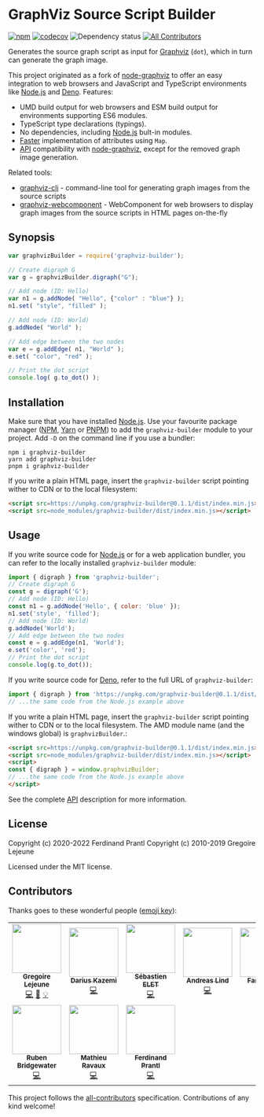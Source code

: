 # GraphViz Source Script Builder

[![npm](https://img.shields.io/npm/v/graphviz-builder)](https://www.npmjs.com/package/graphviz-builder#top)
[![codecov](https://codecov.io/gh/prantlf/graphviz-builder/branch/master/graph/badge.svg)](https://codecov.io/gh/prantlf/graphviz-builder)
![Dependency status](https://img.shields.io/librariesio/release/npm/graphviz-builder)
[![All Contributors](https://img.shields.io/badge/all_contributors-10-orange.svg?style=flat-square)](#contributors)

Generates the source graph script as input for [Graphviz] (`dot`), which in turn can generate the graph image.

This project originated as a fork of [node-graphviz] to offer an easy integration to web browsers and JavaScript and TypeScript environments like [Node.js] and [Deno]. Features:

* UMD build output for web browsers and ESM build output for environments supporting ES6 modules.
* TypeScript type declarations (typings).
* No dependencies, including [Node.js] bult-in modules.
* [Faster](perf/README.md) implementation of attributes using `Map`.
* [API] compatibility with [node-graphviz], except for the removed graph image generation.

Related tools:

* [graphviz-cli] - command-line tool for generating graph images from the source scripts
* [graphviz-webcomponent] - WebComponent for web browsers to display graph images from the source scripts in HTML pages on-the-fly

## Synopsis

```js
var graphvizBuilder = require('graphviz-builder');

// Create digraph G
var g = graphvizBuilder.digraph("G");

// Add node (ID: Hello)
var n1 = g.addNode( "Hello", {"color" : "blue"} );
n1.set( "style", "filled" );

// Add node (ID: World)
g.addNode( "World" );

// Add edge between the two nodes
var e = g.addEdge( n1, "World" );
e.set( "color", "red" );

// Print the dot script
console.log( g.to_dot() );
```

## Installation

Make sure that you have installed [Node.js]. Use your favourite package manager ([NPM], [Yarn] or [PNPM]) to add the `graphviz-builder` module to your project. Add `-D` on the command line if you use a bundler:

```
npm i graphviz-builder
yarn add graphviz-builder
pnpm i graphviz-builder
```

If you write a plain HTML page, insert the `graphviz-builder` script pointing wither to CDN or to the local filesystem:

```html
<script src=https://unpkg.com/graphviz-builder@0.1.1/dist/index.min.js></script>
<script src=node_modules/graphviz-builder/dist/index.min.js></script>
```

## Usage

If you write source code for [Node.js] or for a web application bundler, you can refer to the locally installed `graphviz-builder` module:

```js
import { digraph } from 'graphviz-builder';
// Create digraph G
const g = digraph('G');
// Add node (ID: Hello)
const n1 = g.addNode('Hello', { color: 'blue' });
n1.set('style', 'filled');
// Add node (ID: World)
g.addNode('World');
// Add edge between the two nodes
const e = g.addEdge(n1, 'World');
e.set('color', 'red');
// Print the dot script
console.log(g.to_dot());
```

If you write source code for [Deno], refer to the full URL of `graphviz-builder`:

```js
import { digraph } from 'https://unpkg.com/graphviz-builder@0.1.1/dist/index.min.mjs';
// ...the same code from the Node.js example above
```

If you write a plain HTML page, insert the `graphviz-builder` script pointing wither to CDN or to the local filesystem. The AMD module name (and the windows global) is `graphvizBuilder`.:

```html
<script src=https://unpkg.com/graphviz-builder@0.1.1/dist/index.min.js></script>
<script src=node_modules/graphviz-builder/dist/index.min.js></script>
<script>
const { digraph } = window.graphvizBuilder;
// ...the same code from the Node.js example above
</script>
```

See the complete [API] description for more information.

## License

Copyright (c) 2020-2022 Ferdinand Prantl
Copyright (c) 2010-2019 Gregoire Lejeune

Licensed under the MIT license.

## Contributors

Thanks goes to these wonderful people ([emoji key](https://github.com/kentcdodds/all-contributors#emoji-key)):

<!-- ALL-CONTRIBUTORS-LIST:START - Do not remove or modify this section -->
<!-- prettier-ignore-start -->
<!-- markdownlint-disable -->
<table>
  <tr>
    <td align="center"><a href="http://lejeun.es"><img src="https://avatars1.githubusercontent.com/u/15168?v=4" width="100px;" alt=""/><br /><sub><b>Gregoire Lejeune</b></sub></a><br /><a href="https://github.com/prantlf/graphviz-builder/commits?author=glejeune" title="Code">💻</a> <a href="https://github.com/prantlf/graphviz-builder/commits?author=glejeune" title="Documentation">📖</a> <a href="#example-glejeune" title="Examples">💡</a></td>
    <td align="center"><a href="https://tinysubversions.com"><img src="https://avatars3.githubusercontent.com/u/266454?v=4" width="100px;" alt=""/><br /><sub><b>Darius Kazemi</b></sub></a><br /><a href="https://github.com/prantlf/graphviz-builder/commits?author=dariusk" title="Code">💻</a></td>
    <td align="center"><a href="https://github.com/SebastienElet"><img src="https://avatars0.githubusercontent.com/u/541937?v=4" width="100px;" alt=""/><br /><sub><b>Sébastien ELET</b></sub></a><br /><a href="https://github.com/prantlf/graphviz-builder/commits?author=SebastienElet" title="Code">💻</a></td>
    <td align="center"><a href="https://github.com/papandreou"><img src="https://avatars3.githubusercontent.com/u/373545?v=4" width="100px;" alt=""/><br /><sub><b>Andreas Lind</b></sub></a><br /><a href="https://github.com/prantlf/graphviz-builder/commits?author=papandreou" title="Code">💻</a></td>
    <td align="center"><a href="http://www.blakmatrix.com"><img src="https://avatars3.githubusercontent.com/u/91209?v=4" width="100px;" alt=""/><br /><sub><b>Farrin Reid</b></sub></a><br /><a href="https://github.com/prantlf/graphviz-builder/commits?author=blakmatrix" title="Code">💻</a></td>
    <td align="center"><a href="https://pahen.se"><img src="https://avatars3.githubusercontent.com/u/353888?v=4" width="100px;" alt=""/><br /><sub><b>Patrik Henningsson</b></sub></a><br /><a href="https://github.com/prantlf/graphviz-builder/commits?author=pahen" title="Code">💻</a></td>
    <td align="center"><a href="https://github.com/pooriaazimi"><img src="https://avatars2.githubusercontent.com/u/814637?v=4" width="100px;" alt=""/><br /><sub><b>Pooria Azimi</b></sub></a><br /><a href="https://github.com/prantlf/graphviz-builder/commits?author=pooriaazimi" title="Code">💻</a></td>
  </tr>
  <tr>
    <td align="center"><a href="https://twitter.com/BridgeAR"><img src="https://avatars2.githubusercontent.com/u/8822573?v=4" width="100px;" alt=""/><br /><sub><b>Ruben Bridgewater</b></sub></a><br /><a href="https://github.com/prantlf/graphviz-builder/commits?author=BridgeAR" title="Code">💻</a></td>
    <td align="center"><a href="https://github.com/mathieuravaux"><img src="https://avatars1.githubusercontent.com/u/38495?v=4" width="100px;" alt=""/><br /><sub><b>Mathieu Ravaux</b></sub></a><br /><a href="https://github.com/prantlf/graphviz-builder/commits?author=mathieuravaux" title="Code">💻</a></td>
    <td align="center"><a href="https://github.com/prantlf"><img src="https://avatars3.githubusercontent.com/u/733193?s=460&v=4" width="100px;" alt=""/><br /><sub><b>Ferdinand Prantl</b></sub></a><br /><a href="https://github.com/prantlf/graphviz-builder/commits?author=prantlf" title="Code">💻</a></td>
  </tr>
</table>

<!-- markdownlint-enable -->
<!-- prettier-ignore-end -->
<!-- ALL-CONTRIBUTORS-LIST:END -->

This project follows the [all-contributors] specification. Contributions of any kind welcome!

[all-contributors]: https://github.com/kentcdodds/all-contributors#readme
[Graphviz]: https://graphviz.org/
[node-graphviz]: http://github.com/glejeune/node-graphviz#readme
[graphviz-cli]: https://github.com/prantlf/graphviz-cli#readme
[graphviz-webcomponent]: https://github.com/prantlf/graphviz-webcomponent#readme
[Node.js]: https://nodejs.org/
[Deno]: https://deno.land/
[NPM]: https://docs.npmjs.com/cli/npm
[Yarn]: https://classic.yarnpkg.com/docs/cli/
[PNPM]: https://pnpm.js.org/pnpm-cli
[API]: API.md#classes
